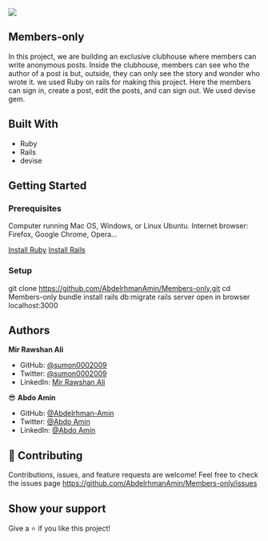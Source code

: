 ![](https://img.shields.io/badge/Microverse-blueviolet)

## Members-only

In this project, we are building an exclusive clubhouse where members can write anonymous posts. Inside the clubhouse, members can see who the author of a post is but, outside, they can only see the story and wonder who wrote it.
we used Ruby on rails for making this project. Here the members can sign in, create a post, edit the posts, and can sign out.
We used devise gem.
## Built With
- Ruby
- Rails
- devise
## Getting Started

### Prerequisites
Computer running Mac OS, Windows, or Linux Ubuntu.
Internet browser: Firefox, Google Chrome, Opera...

[Install Ruby](https://www.theodinproject.com/courses/ruby-programming/lessons/installing-ruby-ruby-programming)
[Install Rails](https://www.theodinproject.com/courses/ruby-on-rails/lessons/your-first-rails-application-ruby-on-rails)

### Setup ###
git clone https://github.com/AbdelrhmanAmin/Members-only.git
cd Members-only
bundle install
rails db:migrate
rails server
open in browser localhost:3000

## Authors

**Mir Rawshan Ali**
- GitHub: [@sumon0002009](https://github.com/sumon0002001)
- Twitter: [@sumon0002009](https://twitter.com/Sumon0002009)
- LinkedIn: [Mir Rawshan Ali](https://www.linkedin.com/in/mir-rawshan-ali-27b6a5198/)

😎 **Abdo Amin**
- GitHub: [@Abdelrhman-Amin](https://github.com/AbdelrhmanAmin)
- Twitter: [@Abdo Amin](https://twitter.com/AbdoAmi60489112)
- LinkedIn: [@Abdo Amin](https://www.linkedin.com/in/abdoamin/)

##  🤝 Contributing
Contributions, issues, and feature requests are welcome!
Feel free to check the issues page https://github.com/AbdelrhmanAmin/Members-only/issues

## Show your support
Give a :star:️ if you like this project!
